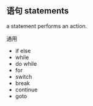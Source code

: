 ## 语句 statements

a statement performs an action.

通用

- if else
- while
- do while
- for
- switch
- break
- continue
- goto
